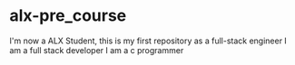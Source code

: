 # alx-pre_course
I'm now a ALX Student, this is my first repository as a full-stack engineer
I am a full stack developer
I am a c programmer
